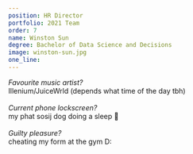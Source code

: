 ```yaml
---
position: HR Director
portfolio: 2021 Team
order: 7
name: Winston Sun
degree: Bachelor of Data Science and Decisions
image: winston-sun.jpg
one_line:
---
```

*Favourite music artist?*
<br>
Illenium/JuiceWrld (depends what time of the day tbh)
<br><br>
*Current phone lockscreen?*
<br>
my phat sosij dog doing a sleep 💜
<br><br>
*Guilty pleasure?*
<br>
cheating my form at the gym D: